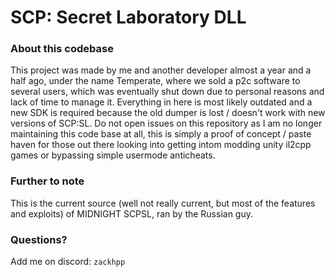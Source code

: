 # SCP: Secret Laboratory DLL
### About this codebase
This project was made by me and another developer almost a year and a half ago, under the name Temperate, where we sold a p2c software to several users, which was eventually shut down due to personal reasons and lack of time to manage it. Everything in here is most likely outdated and a new SDK is required because the old dumper is lost / doesn't work with new versions of SCP:SL. Do not open issues on this repository as I am no longer maintaining this code base at all, this is simply a proof of concept / paste haven for those out there looking into getting intom modding unity il2cpp games or bypassing simple usermode anticheats.
<br>
### Further to note
This is the current source (well not really current, but most of the features and exploits) of MIDNIGHT SCPSL, ran by the Russian guy. 
<br>
### Questions?
Add me on discord: `zackhpp`
